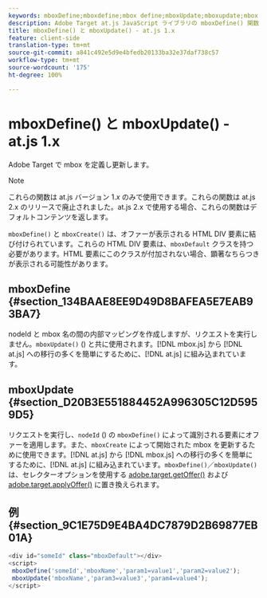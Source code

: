 ```yaml
---
keywords: mboxDefine;mboxdefine;mbox define;mboxUpdate;mboxupdate;mbox update;at.js;functions;function
description: Adobe Target at.js JavaScript ライブラリの mboxDefine() 関数と mboxUpdate() 関数について説明します。
title: mboxDefine() と mboxUpdate() - at.js 1.x
feature: client-side
translation-type: tm+mt
source-git-commit: a841c492e5d9e4bfedb20133ba32e37daf738c57
workflow-type: tm+mt
source-wordcount: '175'
ht-degree: 100%

---
```



# mboxDefine() と mboxUpdate() - at.js 1.x

Adobe Target で mbox を定義し更新します。

>[!NOTE]
>
>これらの関数は at.js バージョン 1.*x* のみで使用できます。これらの関数は at.js 2.x のリリースで廃止されました。at.js 2.x で使用する場合、これらの関数はデフォルトコンテンツを返します。

`mboxDefine()` と `mboxCreate()` は、オファーが表示される HTML DIV 要素に結び付けられています。これらの HTML DIV 要素は、`mboxDefault` クラスを持つ必要があります。HTML 要素にこのクラスが付加されない場合、顕著なちらつきが表示される可能性があります。

## mboxDefine {#section_134BAAE8EE9D49D8BAFEA5E7EAB93BA7}

nodeId と mbox 名の間の内部マッピングを作成しますが、リクエストを実行しません。`mboxUpdate()` () と共に使用されます。[!DNL mbox.js] から [!DNL at.js] への移行の多くを簡単にするために、[!DNL at.js] に組み込まれています。

## mboxUpdate {#section_D20B3E551884452A996305C12D5959D5}

リクエストを実行し、`nodeId` () の `mboxDefine()` によって識別される要素にオファーを適用します。また、`mboxCreate` によって開始された mbox を更新するために使用できます。[!DNL at.js] から [!DNL mbox.js] への移行の多くを簡単にするために、[!DNL at.js] に組み込まれています。`mboxDefine()`／`mboxUpdate()` は、セレクターオプションを使用する [adobe.target.getOffer()](/help/c-implementing-target/c-implementing-target-for-client-side-web/adobe-target-getoffer.md) および [adobe.target.applyOffer()](/help/c-implementing-target/c-implementing-target-for-client-side-web/adobe-target-applyoffer.md) に置き換えられます。

## 例 {#section_9C1E75D9E4BA4DC7879D2B69877EB01A}

```javascript
<div id="someId" class="mboxDefault"></div> 
<script> 
 mboxDefine('someId','mboxName','param1=value1','param2=value2'); 
 mboxUpdate('mboxName','param3=value3','param4=value4'); 
</script>
```
